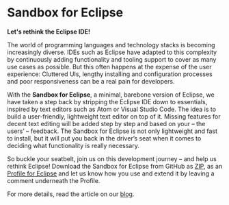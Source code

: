 # Sandbox for Eclipse

**Let's rethink the Eclipse IDE!** 

The world of programming languages and technology stacks is becoming increasingly diverse. IDEs such as Eclipse have adapted to this complexity by continuously adding functionality and tooling support to cover as many use cases as possible. But this often happens at the expense of the user experience: Cluttered UIs, lengthy installing and configuration processes and poor responsiveness can be a real pain for developers. 

With the **Sandbox for Eclipse**, a minimal, barebone version of Eclipse, we have taken a step back by stripping the Eclipse IDE down to essentials, inspired by text editors such as Atom or Visual Studio Code. The idea is to build a user-friendly, lightweight text editor on top of it. Missing features for decent text editing will be added step by step and based on your – the users’ – feedback. The Sandbox for Eclipse is not only lightweight and fast to install, but it will put you back in the driver’s seat when it comes to deciding what functionality is really necessary. 

So buckle your seatbelt, join us on this development journey – and help us rethink Eclipse! Download the Sandbox for Eclipse from GitHub as [ZIP][1], as an [Profile for Eclipse][2] and let us know how you use and extend it by leaving a comment underneath the Profile.

For more details, read the article on our [blog][3].

[1]:https://github.com/YattaSolutions/eclipse-sandbox/blob/master/sandbox-for-eclipse.zip
[2]:https://www.yatta.de/profiles/hub/ZaS2
[3]:https://medium.com/@YattaSolutions/introducing-the-eclipse-sandbox-15053bd01421

